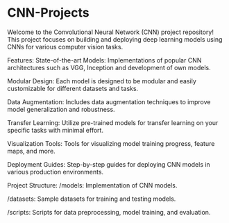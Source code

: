 # CNN-Projects
Welcome to the Convolutional Neural Network (CNN) project repository! This project focuses on building and deploying deep learning models using CNNs for various computer vision tasks.

Features:
State-of-the-art Models: Implementations of popular CNN architectures such as VGG, Inception and development of own models.

Modular Design: Each model is designed to be modular and easily customizable for different datasets and tasks.

Data Augmentation: Includes data augmentation techniques to improve model generalization and robustness.

Transfer Learning: Utilize pre-trained models for transfer learning on your specific tasks with minimal effort.

Visualization Tools: Tools for visualizing model training progress, feature maps, and more.

Deployment Guides: Step-by-step guides for deploying CNN models in various production environments.

Project Structure:
/models: Implementation of CNN models.

/datasets: Sample datasets for training and testing models.

/scripts: Scripts for data preprocessing, model training, and evaluation.
